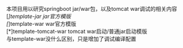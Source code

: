 本项目用以研究springboot jar/war包，以及tomcat war调试的相关内容<br />
[*]template-jar jar官方模版<br />
[*]template-war war官方模版<br />
[*]template-tomcat-war tomcat war启动/普通jar启动模版<br />
与template-war没什么区别，只是增加了调试编译配置<br />



